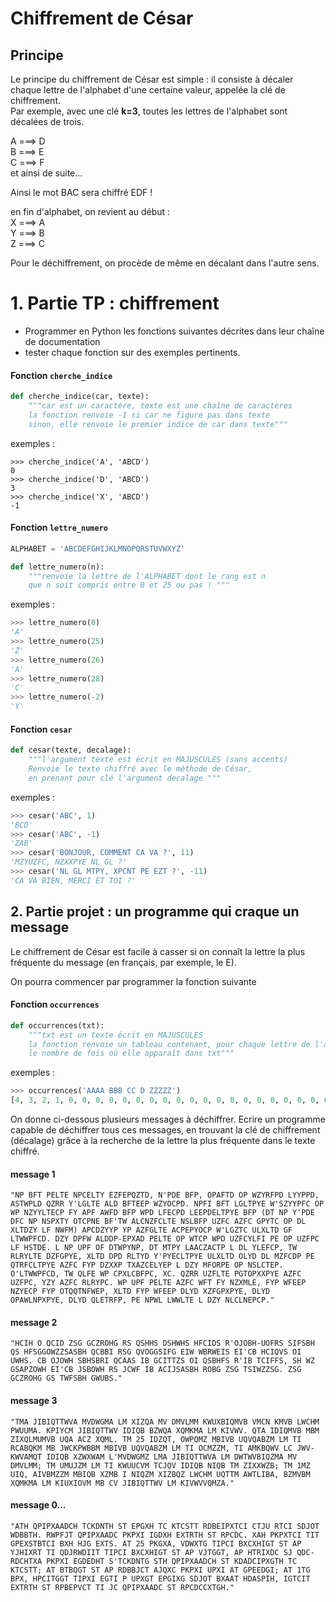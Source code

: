 # Chiffrement de César 
## Principe
Le principe du chiffrement de César est simple : il consiste à décaler chaque lettre de l'alphabet d'une certaine valeur, appelée la clé de chiffrement.  
Par exemple, avec une clé **k=3**, toutes les lettres de l'alphabet sont décalées de trois.

A ===> D  
B ===> E  
C ===> F  
et ainsi de suite...  

Ainsi le mot BAC sera chiffré EDF ! 


en fin d'alphabet, on revient au début :  
X ===> A  
Y ===> B  
Z ===> C  

Pour le déchiffrement, on procède de même en décalant dans l'autre sens.

# 1. Partie TP : chiffrement
* Programmer en Python les fonctions suivantes décrites dans leur chaîne de documentation
* tester chaque fonction sur des exemples pertinents. 

#### Fonction `cherche_indice`
```Python
def cherche_indice(car, texte):
    """car est un caractère, texte est une chaîne de caractères
    la fonction renvoie -1 si car ne figure pas dans texte
    sinon, elle renvoie le premier indice de car dans texte"""
```
exemples : 
```
>>> cherche_indice('A', 'ABCD')
0
>>> cherche_indice('D', 'ABCD')
3
>>> cherche_indice('X', 'ABCD')
-1
```

#### Fonction `lettre_numero`
```Python
ALPHABET = 'ABCDEFGHIJKLMNOPQRSTUVWXYZ'

def lettre_numero(n):
    """renvoie la lettre de l'ALPHABET dont le rang est n
    que n soit compris entre 0 et 25 ou pas ! """
```
exemples : 
```Python
>>> lettre_numero(0)
'A'
>>> lettre_numero(25)
'Z'
>>> lettre_numero(26)
'A'
>>> lettre_numero(28)
'C'
>>> lettre_numero(-2)
'Y'
```

#### Fonction `cesar`
```Python
def cesar(texte, decalage):
    """l'argument texte est écrit en MAJUSCULES (sans accents)
    Renvoie le texte chiffré avec le méthode de César,
    en prenant pour clé l'argument decalage """
```
exemples : 
```Python
>>> cesar('ABC', 1)
'BCD'
>>> cesar('ABC', -1)
'ZAB'
>>> cesar('BONJOUR, COMMENT CA VA ?', 11)
'MZYUZFC, NZXXPYE NL GL ?'
>>> cesar('NL GL MTPY, XPCNT PE EZT ?', -11)
'CA VA BIEN, MERCI ET TOI ?'
```



## 2. Partie projet : un programme qui craque un message
Le chiffrement de César est facile à casser si on connaît la lettre la plus fréquente du message (en français, par exemple, le E).

On pourra commencer par programmer la fonction suivante 
#### Fonction `occurrences`
```Python
def occurrences(txt):
    """txt est un texte écrit en MAJUSCULES
    la fonction renvoie un tableau contenant, pour chaque lettre de l'alphabet,
    le nombre de fois où elle apparaît dans txt"""
```
exemples : 
```Python
>>> occurrences('AAAA BBB CC D ZZZZZ')
[4, 3, 2, 1, 0, 0, 0, 0, 0, 0, 0, 0, 0, 0, 0, 0, 0, 0, 0, 0, 0, 0, 0, 0, 0, 5]
```

On donne ci-dessous plusieurs messages à déchiffrer. 
Ecrire un programme capable de déchiffrer tous ces messages, en trouvant la clé de chiffrement (décalage) grâce à la recherche de la lettre la plus fréquente dans le texte chiffré. 

#### message 1
```
"NP BFT PELTE NPCELTY EZFEPQZTD, N'PDE BFP, OPAFTD OP WZYRFPD LYYPPD, ASTWPLD QZRR Y'LGLTE ALD BFTEEP WZYOCPD. NPFI BFT LGLTPYE W'SZYYPFC OP WP NZYYLTECP FY APF AWFD BFP WPD LFECPD LEEPDELTPYE BFP (DT NP Y'PDE DFC NP NSPXTY OTCPNE BF'TW ALCNZFCLTE NSLBFP UZFC AZFC GPYTC OP DL XLTDZY LF NWFM) APCDZYYP YP AZFGLTE ACPEPYOCP W'LGZTC ULXLTD GF LTWWPFCD. DZY DPFW ALDDP-EPXAD PELTE OP WTCP WPD UZFCYLFI PE OP UZFPC LF HSTDE. L NP UPF OF DTWPYNP, DT MTPY LAACZACTP L DL YLEFCP, TW RLRYLTE DZFGPYE, XLTD DPD RLTYD Y'PYECLTPYE ULXLTD OLYD DL MZFCDP PE QTRFCLTPYE AZFC FYP DZXXP TXAZCELYEP L DZY MFORPE OP NSLCTEP. O'LTWWPFCD, TW QLFE WP CPXLCBFPC, XC. QZRR UZFLTE PGTOPXXPYE AZFC UZFPC, YZY AZFC RLRYPC. WP UPF PELTE AZFC WFT FY NZXMLE, FYP WFEEP NZYECP FYP OTQQTNFWEP, XLTD FYP WFEEP DLYD XZFGPXPYE, DLYD OPAWLNPXPYE, DLYD QLETRFP, PE NPWL LWWLTE L DZY NLCLNEPCP."
```

#### message 2
```
"HCIH O QCID ZSG GCZROHG RS QSHHS DSHWHS HFCIDS R'OJOBH-UOFRS SIFSBH QS HFSGGOWZZSASBH QCBBI RSG QVOGGSIFG EIW WBRWEIS EI'CB HCIQVS OI UWHS. CB OJOWH SBHSBRI QCAAS IB GCITTZS OI QSBHFS R'IB TCIFFS, SH WZ GSAPZOWH EI'CB JSBOWH RS JCWF IB ACIJSASBH ROBG ZSG TSIWZZSG. ZSG GCZROHG GS TWFSBH GWUBS."
```

#### message 3
```
"TMA JIBIQTTWVA MVDWGMA LM XIZQA MV DMVLMM KWUXBIQMVB VMCN KMVB LWCHM PWUUMA. KPIYCM JIBIQTTWV IDIQB BZWQA XQMKMA LM KIVWV. QTA IDIQMVB MBM ZIXQLMUMVB UQA ACZ XQML. TM 25 IDZQT, OWPQMZ MBIVB UQVQABZM LM TI RCABQKM MB JWCKPWBBM MBIVB UQVQABZM LM TI OCMZZM, TI AMKBQWV LC JWV-KWVAMQT IDIQB XZWXWAM L'MVDWGMZ LMA JIBIQTTWVA LM DWTWVBIQZMA MV DMVLMM; TM UMUJZM LM TI KWUUCVM TCJQV IDIQB NIQB TM ZIXXWZB; TM 1MZ UIQ, AIVBMZZM MBIQB XZMB I NIQZM XIZBQZ LWCHM UQTTM AWTLIBA, BZMVBM XQMKMA LM KIUXIOVM MB CV JIBIQTTWV LM KIVWVVQMZA."
```


#### message 0...
```
"ATH QPIPXAADCH TCKDNTH ST EPGXH TC KTCSTT RDBEIPXTCI CTJU RTCI SDJOT WDBBTH. RWPFJT QPIPXAADC PKPXI IGDXH EXTRTH ST RPCDC. XAH PKPXTCI TIT GPEXSTBTCI BXH HJG EXTS. AT 25 PKGXA, VDWXTG TIPCI BXCXHIGT ST AP YJHIXRT TI QDJRWDIIT TIPCI BXCXHIGT ST AP VJTGGT, AP HTRIXDC SJ QDC-RDCHTXA PKPXI EGDEDHT S'TCKDNTG STH QPIPXAADCH ST KDADCIPXGTH TC KTCSTT; AT BTBQGT ST AP RDBBJCT AJQXC PKPXI UPXI AT GPEEDGI; AT 1TG BPX, HPCITGGT TIPXI EGTI P UPXGT EPGIXG SDJOT BXAAT HDASPIH, IGTCIT EXTRTH ST RPBEPVCT TI JC QPIPXAADC ST RPCDCCXTGH."
```
